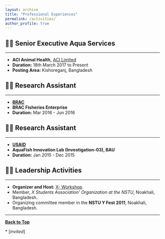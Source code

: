 ```yaml
---
layout: archive
title: "Professional Experiences"
permalink: /activities/
author_profile: true
---
```



## 👨‍💻 Senior Executive Aqua Services 
-------------------------

* **ACI Animal Health,** [ACI Limited](https://www.aci-bd.com/)
* **Duration:** 18th March 2017 to Present
* **Posting Area:** Kishoreganj, Bangladesh

## 👨‍💻  Research Assistant
-------------------------

* **[BRAC](http://www.brac.net/)** 
* **BRAC Fisheries Enterprise**
* **Duration:** Mar 2016 - Jun 2016

## 👨‍💻  Research Assistant
-------------------------

* **[USAID](https://www.usaid.gov/)** 
* **AquaFish Innovation Lab (Investigation-03), BAU** 
* **Duration:** Jan 2015 - Dec 2015

## 👨‍⚖️ Leadership Activities
------------------------

- **Organizer and Host:** [X- Workshop](https://imrul-pinak.github.io/).
- Member, *X Students Association' Organization at the NSTU*, Noakhali, Bangladesh.. 
- Organizing committee member in the **NSTU Y Fest 2011**, Noakhali, Bangladesh.

----------------------

[**Back to Top**](#)

\* [*invited*]

